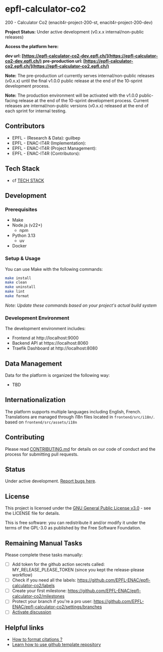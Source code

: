 # epfl-calculator-co2

200 - Calculator Co2 (enacit4r-project-200-st, enacit4r-project-200-dev)

**Project Status:** Under active development (v0.x.x internal/non-public releases)

**Access the platform here:**

**dev url: [https://epfl-calculator-co2-dev.epfl.ch/](https://epfl-calculator-co2-dev.epfl.ch/)**
**pre-production url: [https://epfl-calculator-co2.epfl.ch/](https://epfl-calculator-co2.epfl.ch/)**

**Note:** The pre-production url currently serves internal/non-public releases (v0.x.x) until the final v1.0.0 public release at the end of the 10-sprint development process.

**Note:** The production environment will be activated with the v1.0.0 public-facing release at the end of the 10-sprint development process. Current releases are internal/non-public versions (v0.x.x) released at the end of each sprint for internal testing.

## Contributors

- EPFL - (Research & Data): guilbep
- EPFL - ENAC-IT4R (Implementation):
- EPFL - ENAC-IT4R (Project Management):
- EPFL - ENAC-IT4R (Contributors):

## Tech Stack

- cf [TECH STACK](./TECH_SPEC.md)

## Development

### Prerequisites

- Make
- Node.js (v22+)
  - npm
- Python 3.13
  - uv
- Docker

### Setup & Usage

You can use Make with the following commands:

```bash
make install
make clean
make uninstall
make lint
make format
```

_Note: Update these commands based on your project's actual build system_

### Development Environment

The development environment includes:

- Frontend at http://localhost:9000
- Backend API at https://localhost:8060
- Traefik Dashboard at http://localhost:8080

## Data Management

Data for the platform is organized the following way:

- TBD

## Internationalization

The platform supports multiple languages including English, French. Translations are managed through i18n files located in `frontend/src/i18n/`. based on `frontend/src/assets/i18n`

## Contributing

Please read [CONTRIBUTING.md](CONTRIBUTING.md) for details on our code of conduct and the process for submitting pull requests.

## Status

Under active development. [Report bugs here](https://github.com/EPFL-ENAC/epfl-calculator-co2/issues).

## License

This project is licensed under the [GNU General Public License v3.0](LICENSE) - see the LICENSE file for details.

This is free software: you can redistribute it and/or modify it under the terms of the GPL-3.0 as published by the Free Software Foundation.

## Remaining Manual Tasks

Please complete these tasks manually:

- [ ] Add token for the github action secrets called: MY_RELEASE_PLEASE_TOKEN (since you kept the release-please workflow)
- [ ] Check if you need all the labels: https://github.com/EPFL-ENAC/epfl-calculator-co2/labels
- [ ] Create your first milestone: https://github.com/EPFL-ENAC/epfl-calculator-co2/milestones
- [ ] Protect your branch if you're a pro user: https://github.com/EPFL-ENAC/epfl-calculator-co2/settings/branches
- [ ] [Activate discussion](https://github.com/EPFL-ENAC/epfl-calculator-co2/settings)

## Helpful links

- [How to format citations ?](https://docs.github.com/en/repositories/managing-your-repositorys-settings-and-features/customizing-your-repository/about-citation-files)
- [Learn how to use github template repository](https://docs.github.com/en/repositories/creating-and-managing-repositories/creating-a-repository-from-a-template)
